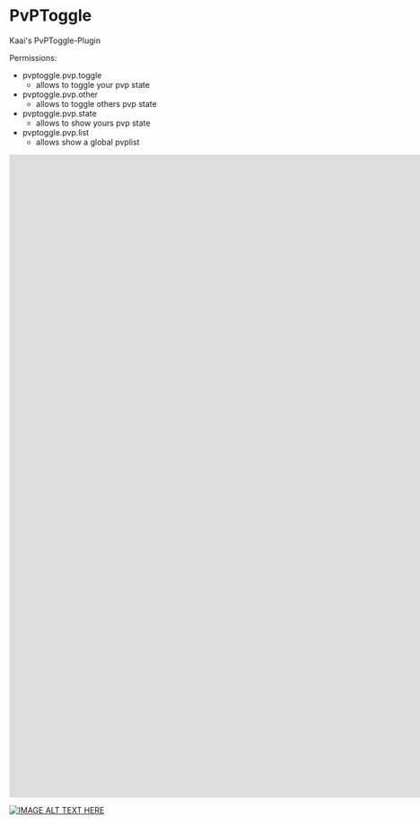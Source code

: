 # PvPToggle
Kaai's PvPToggle-Plugin

Permissions:
- pvptoggle.pvp.toggle
  - allows to toggle your pvp state
- pvptoggle.pvp.other
  - allows to toggle others pvp state
- pvptoggle.pvp.state
  - allows to show yours pvp state
- pvptoggle.pvp.list
  - allows show a global pvplist

<iframe width="2543" height="1146" src="https://www.youtube.com/embed/8XCvmY8EPtk" title="Trains driving across servers in Minecraft (TrainCarts, Bungeecord)" frameborder="0" allow="accelerometer; autoplay; clipboard-write; encrypted-media; gyroscope; picture-in-picture; web-share" allowfullscreen></iframe>

[![IMAGE ALT TEXT HERE](https://img.youtube.com/vi/8XCvmY8EPtk/0.jpg)](https://www.youtube.com/watch?v=8XCvmY8EPtk)
